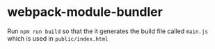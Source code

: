 # webpack-module-bundler

Run `npm run build` so that the it generates the build file called `main.js` which is used in `public/index.html`
